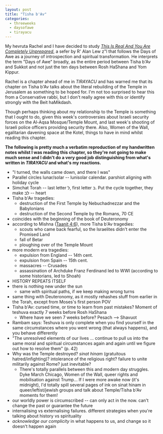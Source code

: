 ```yaml
---
layout: post
title: "Tisha b'Av"
categories:
  - threeweeks
  - daysofawe
  - tirayacu
---
```


My hevruta Rachel and I have decided to study [*This Is Real And You Are Completely Unprepared*](https://books.google.com/books/about/This_Is_Real_and_You_Are_Completely_Unpr.html?id=9dI3AQAAQBAJ&hl=en), 
a sefer by R' Alan Lew z"l that follows the Days of Awe as a journey of introspection and spiritual transformation. He 
interprets the term "Days of Awe" broadly, as the entire period between Tisha b'Av and Sukkot and not just 
the ten days between Rosh HaShana and Yom Kippur. 

Rachel is a chapter ahead of me in *TIRAYACU* and has warned me that its chapter on Tisha b'Av talks about the literal
rebuilding of the Temple in Jerusalem as something to be hoped for. I'm not too surprised to hear this from a 
Conservative rabbi, but I don't really agree with this or identify strongly with the Beit haMikdash.

Though perhaps thinking about my relationship to the Temple is something that I ought to do, given this week's
controversies about Israeli security forces on the Al-Aqsa Mosque/Temple Mount, and last week's shooting of 
Israeli police officers providing security there. Also, Women of the Wall, egalitarian davening space at the Kotel,
things to have in mind whilst reading this chapter.

**The following is pretty much a verbatim reproduction of my handwritten notes whilst I was reading this chapter, 
so they're not going to make much sense and I didn't do a very good job distinguishing from what's written in 
*TIRAYACU* and what's my reactions.**

 * "I turned, the walls came down, and there I was"
 * Parallel circles lunar/solar -- lunisolar calendar. parshiot aligning with holiday cycle
 * Simchat Torah -- last letter ל, first letter ב. Put the cycle together, they make לב -- heart
 * Tisha b'Av tragedies: 
   * destruction of the First Temple by Nebuchadnezzar and the Babylonians
   * destruction of the Second Temple by the Romans, 70 CE
 * coincides with the beginning of the book of Deuteronomy
 * according to Mishna ([Taanit 4:6](https://www.sefaria.org/Mishnah_Taanit.4.6?lang=bi)), more Tisha b'Av tragedies: 
   * scouts who came back fearful, so the Israelites didn't enter the Promised Land
   * fall of Betar
   * ploughing over of the Temple Mount
 * more modern era tragedies: 
   * expulsion from England -- 14th cent.
   * expulsion from Spain -- 15th cent.
   * massacres -- Crusades
   * assassination of Archduke Franz Ferdinand led to WWI (according to some historians, led to Shoah)
 * HISTORY REPEATS ITSELF
 * there is nothing new under the sun
   * same with spiritual paths, if we keep making wrong turns
 * same thing with Deuteronomy, as it mostly rehashes stuff from earlier in the Torah, except from Moses's 
   first person POV
 * Tisha b'Av: cursed time, or time to learn from past mistakes? Moment of teshuva exactly 7 weeks before Rosh HaShana
   * Where have we seen 7 weeks before? Pesach --> Shavuot
 * Rambam says: Teshuva is only complete when you find yourself in the same circumstances where you went wrong 
   (that always happens), and you behave differently
 * "The unresolved elements of our lives ... continue to pull us into the same moral and spiritual circumstances again 
   and again until we figure out how to resolve them" (p. 42)
 * Why was the Temple destroyed? *sinat hinam* (gratuitous hatred/infighting)? intolerance of the religious right? 
   failure to unite militarily against Rome? just inevitable?
   * There's totally parallels between this and modern day struggles. Dyke March Chicago, Women of the Wall, 
     queer rights and mobilisation against Trump... If I were more awake now (it's midnight), I'd totally spill 
     several pages of ink on sinat hinam in queer/leftist/jewish groups and talk about Temple/Tisha b'Av moments for 
     them!
 * our worldly power is circumscribed -- can only act in the now. can't change the past or guarantee the future
 * internalising vs externalising failures. different strategies when you're talking about history vs spirituality
 * *acknowledge our complicity* in what happens to us, and change so it doesn't happen again